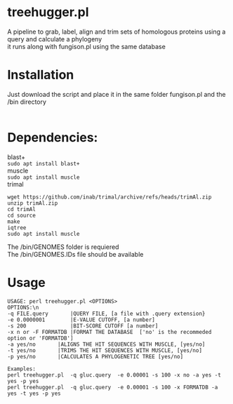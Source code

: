 # treehugger.pl
A pipeline to grab, label, align and trim sets of homologous proteins using a query and calculate a phylogeny <br />
it runs along with fungison.pl using the same database

# Installation
Just download the script and place it in the same folder fungison.pl and the /bin directory  <br /><br />

# Dependencies:
blast+<br />
      `sudo apt install blast+`<br />
muscle<br />
      `sudo apt install muscle`<br />
trimal<br />
```
wget https://github.com/inab/trimal/archive/refs/heads/trimAl.zip
unzip trimAl.zip
cd trimAl
cd source
make
iqtree
sudo apt install muscle
```

The /bin/GENOMES folder is requiered <br />
The /bin/GENOMES.IDs file should be available <br />

# Usage
```
USAGE: perl treehugger.pl <OPTIONS>
OPTIONS:\n
-q FILE.query   	|QUERY FILE, [a file with .query extension}
-e 0.0000001		|E-VALUE CUTOFF, [a number]
-s 200	        	|BIT-SCORE CUTOFF [a number]
-x n or -F FORMATDB	|FORMAT THE DATABASE  ['no' is the recommeded option or 'FORMATDB']
-a yes/no		|ALIGNS THE HIT SEQUENCES WITH MUSCLE, [yes/no]
-t yes/no		|TRIMS THE HIT SEQUENCES WITH MUSCLE, [yes/no]
-p yes/no		|CALCULATES A PHYLOGENETIC TREE [yes/no]

Examples:
perl treehugger.pl  -q gluc.query  -e 0.00001 -s 100 -x no -a yes -t yes -p yes
perl treehugger.pl  -q gluc.query  -e 0.00001 -s 100 -x FORMATDB -a yes -t yes -p yes
```
